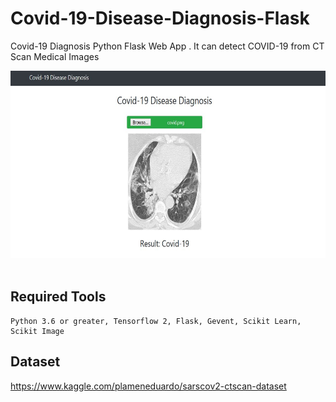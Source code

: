 # Covid-19-Disease-Diagnosis-Flask
Covid-19 Diagnosis Python Flask Web App . It can detect COVID-19 from CT Scan Medical Images <br>

<img src="demo.JPG" width="600" height="300"/><br><br>



## Required Tools
```
Python 3.6 or greater, Tensorflow 2, Flask, Gevent, Scikit Learn, Scikit Image
```


## Dataset

https://www.kaggle.com/plameneduardo/sarscov2-ctscan-dataset





